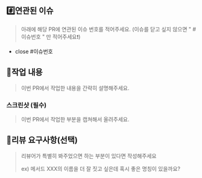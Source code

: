 ## #️⃣연관된 이슈

> 아래에 해당 PR에 연관된 이슈 번호를 적어주세요. (이슈를 닫고 싶지 않으면 " #이슈번호 " 만 적어주세요❗)
- close #이슈번호

## 📝작업 내용

> 이번 PR에서 작업한 내용을 간략히 설명해주세요.

### 스크린샷 (필수)
> 이번 PR에서 작업한 부분을 캡쳐해서 올려주세요.

## 💬리뷰 요구사항(선택)

> 리뷰어가 특별히 봐주었으면 하는 부분이 있다면 작성해주세요
>
> ex) 메서드 XXX의 이름을 더 잘 짓고 싶은데 혹시 좋은 명칭이 있을까요?
